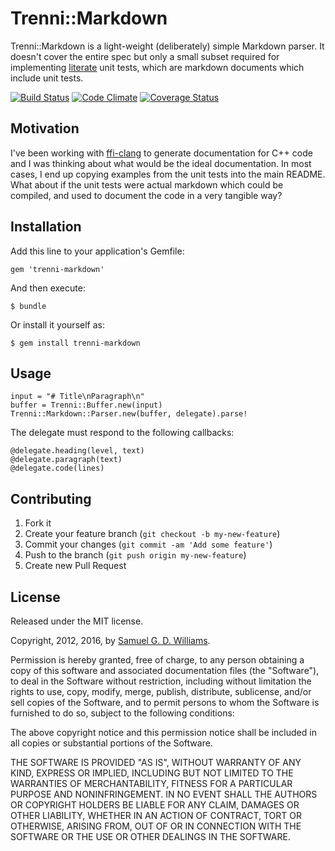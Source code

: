 # Trenni::Markdown

Trenni::Markdown is a light-weight (deliberately) simple Markdown parser. It doesn't cover the entire spec but only a small subset required for implementing [literate](https://en.wikipedia.org/wiki/Literate_programming) unit tests, which are markdown documents which include unit tests.

[![Build Status](https://secure.travis-ci.org/ioquatix/trenni-markdown.svg)](http://travis-ci.org/ioquatix/trenni-markdown)
[![Code Climate](https://codeclimate.com/github/ioquatix/trenni-markdown.svg)](https://codeclimate.com/github/ioquatix/trenni-markdown)
[![Coverage Status](https://coveralls.io/repos/ioquatix/trenni/trenni-markdown.svg)](https://coveralls.io/r/ioquatix/trenni-markdown)

## Motivation

I've been working with [ffi-clang](https://github.com/) to generate documentation for C++ code and I was thinking about what would be the ideal documentation. In most cases, I end up copying examples from the unit tests into the main README. What about if the unit tests were actual markdown which could be compiled, and used to document the code in a very tangible way?

## Installation

Add this line to your application's Gemfile:

	gem 'trenni-markdown'

And then execute:

	$ bundle

Or install it yourself as:

	$ gem install trenni-markdown

## Usage

	input = "# Title\nParagraph\n"
	buffer = Trenni::Buffer.new(input)
	Trenni::Markdown::Parser.new(buffer, delegate).parse!

The delegate must respond to the following callbacks:

	@delegate.heading(level, text)
	@delegate.paragraph(text)
	@delegate.code(lines)

## Contributing

1. Fork it
2. Create your feature branch (`git checkout -b my-new-feature`)
3. Commit your changes (`git commit -am 'Add some feature'`)
4. Push to the branch (`git push origin my-new-feature`)
5. Create new Pull Request

## License

Released under the MIT license.

Copyright, 2012, 2016, by [Samuel G. D. Williams](http://www.codeotaku.com/samuel-williams).

Permission is hereby granted, free of charge, to any person obtaining a copy
of this software and associated documentation files (the "Software"), to deal
in the Software without restriction, including without limitation the rights
to use, copy, modify, merge, publish, distribute, sublicense, and/or sell
copies of the Software, and to permit persons to whom the Software is
furnished to do so, subject to the following conditions:

The above copyright notice and this permission notice shall be included in
all copies or substantial portions of the Software.

THE SOFTWARE IS PROVIDED "AS IS", WITHOUT WARRANTY OF ANY KIND, EXPRESS OR
IMPLIED, INCLUDING BUT NOT LIMITED TO THE WARRANTIES OF MERCHANTABILITY,
FITNESS FOR A PARTICULAR PURPOSE AND NONINFRINGEMENT. IN NO EVENT SHALL THE
AUTHORS OR COPYRIGHT HOLDERS BE LIABLE FOR ANY CLAIM, DAMAGES OR OTHER
LIABILITY, WHETHER IN AN ACTION OF CONTRACT, TORT OR OTHERWISE, ARISING FROM,
OUT OF OR IN CONNECTION WITH THE SOFTWARE OR THE USE OR OTHER DEALINGS IN
THE SOFTWARE.